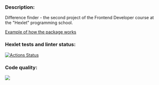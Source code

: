 ### Description:
Difference finder - the second project of the Frontend Developer course at the "Hexlet" programming school.

[Example of how the package works](https://asciinema.org/a/qaFxqdAN2QM386mkZ8k01lhGT)

### Hexlet tests and linter status:
[![Actions Status](https://github.com/nikivavlt/frontend-project-46/workflows/hexlet-check/badge.svg)](https://github.com/nikivavlt/frontend-project-46/actions)
### Code quality:
<a href="https://codeclimate.com/github/nikivavlt/frontend-project-46/maintainability"><img src="https://api.codeclimate.com/v1/badges/92692aede1665fc3ccf2/maintainability" /></a>